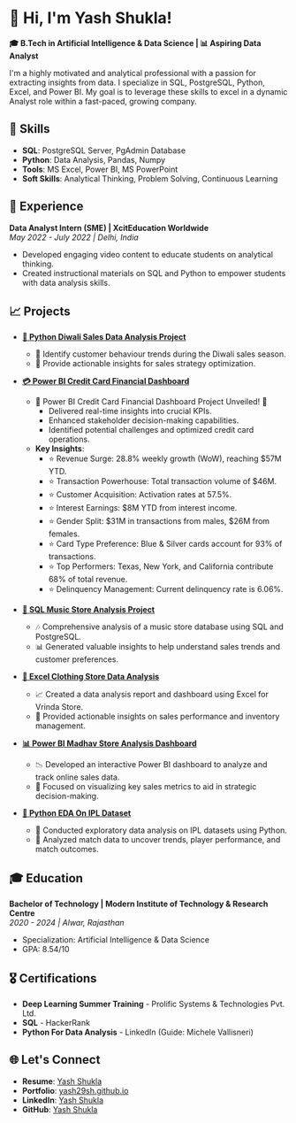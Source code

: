 # 👋 Hi, I'm Yash Shukla!

**🎓 B.Tech in Artificial Intelligence & Data Science | 📊 Aspiring Data Analyst**

I'm a highly motivated and analytical professional with a passion for extracting insights from data. I specialize in SQL, PostgreSQL, Python, Excel, and Power BI. My goal is to leverage these skills to excel in a dynamic Analyst role within a fast-paced, growing company.

## 🚀 Skills
- **SQL**: PostgreSQL Server, PgAdmin Database
- **Python**: Data Analysis, Pandas, Numpy
- **Tools**: MS Excel, Power BI, MS PowerPoint
- **Soft Skills**: Analytical Thinking, Problem Solving, Continuous Learning

## 💼 Experience
**Data Analyst Intern (SME) | XcitEducation Worldwide**  
*May 2022 - July 2022 | Delhi, India*  
- Developed engaging video content to educate students on analytical thinking.
- Created instructional materials on SQL and Python to empower students with data analysis skills.

## 📈 Projects
- **[🏏 Python Diwali Sales Data Analysis Project]([https://github.com/yash29sh/EDA-On-IPL-Dataset-Through-Python](https://github.com/yash29sh/Python-Diwali-Sales-Analysis-Project))**
  - 🧠 Identify customer behaviour trends during the Diwali sales season.
  - 📅 Provide actionable insights for sales strategy optimization.


- **[💳 Power BI Credit Card Financial Dashboard](https://github.com/yash29sh/Credit-Card-Financial-Dashboard)**
  - 🎉 Power BI Credit Card Financial Dashboard Project Unveiled! 🎉 
    - Delivered real-time insights into crucial KPIs.
    - Enhanced stakeholder decision-making capabilities.
    - Identified potential challenges and optimized credit card operations.
  - **Key Insights**:
    - ⭐ Revenue Surge: 28.8% weekly growth (WoW), reaching $57M YTD.
    - ⭐ Transaction Powerhouse: Total transaction volume of $46M.
    - ⭐ Customer Acquisition: Activation rates at 57.5%.
    - ⭐ Interest Earnings: $8M YTD from interest income.
    - ⭐ Gender Split: $31M in transactions from males, $26M from females.
    - ⭐ Card Type Preference: Blue & Silver cards account for 93% of transactions.
    - ⭐ Top Performers: Texas, New York, and California contribute 68% of total revenue.
    - ⭐ Delinquency Management: Current delinquency rate is 6.06%.


- **[🎵 SQL Music Store Analysis Project](https://github.com/yash29sh/SQL_Music-Store-Analysis-Project)**
  - 🎶 Comprehensive analysis of a music store database using SQL and PostgreSQL.
  - 📊 Generated valuable insights to help understand sales trends and customer preferences.

- **[👗 Excel Clothing Store Data Analysis](https://github.com/yash29sh/Excel_Store_Data_Analysis)**
  - 📈 Created a data analysis report and dashboard using Excel for Vrinda Store.
  - 🛒 Provided actionable insights on sales performance and inventory management.

- **[📊 Power BI Madhav Store Analysis Dashboard](https://github.com/yash29sh/Madhav-Store-Sales-Analysis-Dashboard)**
  - 📉 Developed an interactive Power BI dashboard to analyze and track online sales data.
  - 🎯 Focused on visualizing key sales metrics to aid in strategic decision-making.

- **[🏏 Python EDA On IPL Dataset](https://github.com/yash29sh/EDA-On-IPL-Dataset-Through-Python)**
  - 🧠 Conducted exploratory data analysis on IPL datasets using Python.
  - 📅 Analyzed match data to uncover trends, player performance, and match outcomes.



## 🎓 Education
**Bachelor of Technology | Modern Institute of Technology & Research Centre**  
*2020 - 2024 | Alwar, Rajasthan*  
- Specialization: Artificial Intelligence & Data Science  
- GPA: 8.54/10

## 🎖️ Certifications
- **Deep Learning Summer Training** - Prolific Systems & Technologies Pvt. Ltd.
- **SQL** - HackerRank
- **Python For Data Analysis** - LinkedIn (Guide: Michele Vallisneri)

## 🌐 Let's Connect
- **Resume**: [Yash Shukla](https://drive.google.com/file/d/1tJcXQi9wdjPlqDeVDeUjgQG2J6r2iOAi/view)
- **Portfolio**: [yash29sh.github.io](https://yash29sh.github.io/)
- **LinkedIn**: [Yash Shukla](https://www.linkedin.com/in/yashshukla29)
- **GitHub**: [Yash Shukla](https://github.com/yash29sh)
